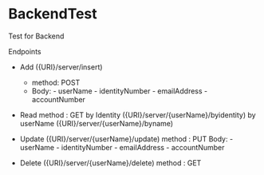 # BackendTest
Test for Backend

Endpoints 
  - Add ({URI}/server/insert)
    - method: POST
    - Body: - userName
            - identityNumber
            - emailAddress
            - accountNumber
  
  - Read
    method : GET
    by Identity ({URI}/server/{userName}/byidentity)
    by userName ({URI}/server/{userName}/byname)
    
  - Update ({URI}/server/{userName}/update)
    method : PUT
    Body: - userName
          - identityNumber
          - emailAddress
          - accountNumber
          
  - Delete ({URI}/server/{userName}/delete)
    method : GET
    
    
    
  
          
